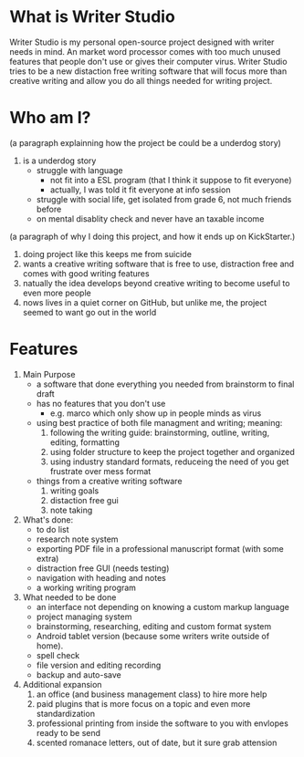 # What is Writer Studio

Writer Studio is my personal open-source project designed with writer needs
in mind. An market word processor comes with too much unused features that
people don't use or gives their computer virus. Writer Studio tries to be
a new distaction free writing software that will focus more than creative 
writing and allow you do all things needed for writing project.

# Who am I?

(a paragraph explainning how the project be could be a underdog story)

1. is a underdog story
    - struggle with language
        - not fit into a ESL program (that I think it suppose to fit everyone)
        - actually, I was told it fit everyone at info session
    - struggle with social life, get isolated from grade 6, not much friends before
    - on mental disablity check and never have an taxable income

(a paragraph of why I doing this project, and how it ends up on KickStarter.)

1. doing project like this keeps me from suicide
2. wants a creative writing software that is free to use, distraction free and
    comes with good writing features
3. natually the idea develops beyond creative writing to become useful to
    even more people
4. nows lives in a quiet corner on GitHub, but unlike me, the project seemed to
    want go out in the world

# Features

1. Main Purpose
    - a software that done everything you needed from brainstorm to final draft
    - has no features that you don't use
        - e.g. marco which only show up in people minds as virus
    - using best practice of both file managment and writing; meaning:
        1. following the writing guide: brainstorming, outline, writing, 
           editing, formatting
        2. using folder structure to keep the project together and organized
        3. using industry standard formats, reduceing the need of you get 
           frustrate over mess format
    - things from a creative writing software
        1. writing goals
        2. distaction free gui 
        3. note taking
2. What's done:
    - to do list 
    - research note system
    - exporting PDF file in a professional manuscript format (with some extra)
    - distraction free GUI (needs testing)
    - navigation with heading and notes 
    - a working writing program
3. What needed to be done
    - an interface not depending on knowing a custom markup language
    - project managing system
    - brainstorming, researching, editing and custom format system
    - Android tablet version (because some writers write outside of home).
    - spell check
    - file version and editing recording
    - backup and auto-save
4. Additional expansion
    1. an office (and business management class) to hire more help
    2. paid plugins that is more focus on a topic and even more standardization
    3. professional printing from inside the software to you with envlopes ready 
        to be send
    4. scented romanace letters, out of date, but it sure grab attension
